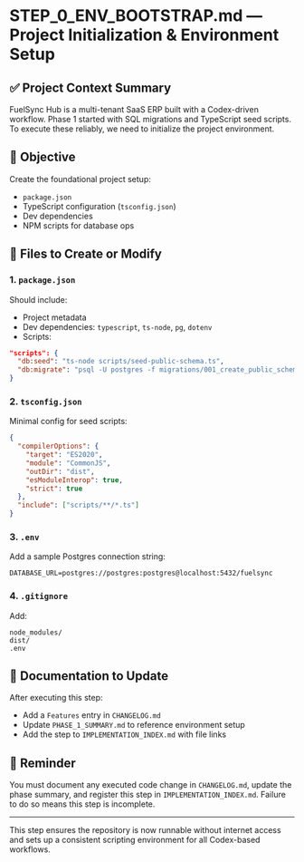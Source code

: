 # STEP\_0\_ENV\_BOOTSTRAP.md — Project Initialization & Environment Setup

## ✅ Project Context Summary

FuelSync Hub is a multi-tenant SaaS ERP built with a Codex-driven workflow. Phase 1 started with SQL migrations and TypeScript seed scripts. To execute these reliably, we need to initialize the project environment.

## 🔧 Objective

Create the foundational project setup:

* `package.json`
* TypeScript configuration (`tsconfig.json`)
* Dev dependencies
* NPM scripts for database ops

## 📂 Files to Create or Modify

### 1. `package.json`

Should include:

* Project metadata
* Dev dependencies: `typescript`, `ts-node`, `pg`, `dotenv`
* Scripts:

```json
"scripts": {
  "db:seed": "ts-node scripts/seed-public-schema.ts",
  "db:migrate": "psql -U postgres -f migrations/001_create_public_schema.sql"
}
```

### 2. `tsconfig.json`

Minimal config for seed scripts:

```json
{
  "compilerOptions": {
    "target": "ES2020",
    "module": "CommonJS",
    "outDir": "dist",
    "esModuleInterop": true,
    "strict": true
  },
  "include": ["scripts/**/*.ts"]
}
```

### 3. `.env`

Add a sample Postgres connection string:

```
DATABASE_URL=postgres://postgres:postgres@localhost:5432/fuelsync
```

### 4. `.gitignore`

Add:

```
node_modules/
dist/
.env
```

## 📄 Documentation to Update

After executing this step:

* Add a `Features` entry in `CHANGELOG.md`
* Update `PHASE_1_SUMMARY.md` to reference environment setup
* Add the step to `IMPLEMENTATION_INDEX.md` with file links

## 🚨 Reminder

You must document any executed code change in `CHANGELOG.md`, update the phase summary, and register this step in `IMPLEMENTATION_INDEX.md`. Failure to do so means this step is incomplete.

---

This step ensures the repository is now runnable without internet access and sets up a consistent scripting environment for all Codex-based workflows.
